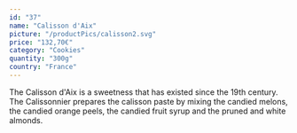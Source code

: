 ```yaml
---
id: "37"
name: "Calisson d'Aix"
picture: "/productPics/calisson2.svg"
price: "132,70€"
category: "Cookies"
quantity: "300g"
country: "France"
---
```

The Calisson d'Aix is ​​a sweetness that has existed since the 19th century. <br> The Calissonnier prepares the calisson paste by mixing the candied melons, the candied orange peels, the candied fruit syrup and the pruned and white almonds.